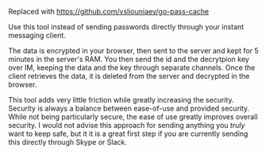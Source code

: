 Replaced with https://github.com/vsliouniaev/go-pass-cache

Use this tool instead of sending passwords directly through your instant messaging client. 

The data is encrypted in your browser, then sent to the server and kept for 5 minutes in the server's RAM.
You then send the id and the decrytpion key over IM, keeping the data and the key through separate channels.
Once the client retrieves the data, it is deleted from the server and decrypted in the browser.

This tool adds very little friction while greatly increasing the security. Security is always a balance between ease-of-use and provided security. While not being particularly secure, the ease of use greatly improves overall security. I would not advise this approach for sending anything you _truly_ want to keep safe, but it it is a great first step if you are currently sending this directly through Skype or Slack.
